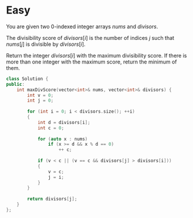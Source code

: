 # Easy

You are given two 0-indexed integer arrays $nums$ and $divisors$.

The divisibility score of $divisors[i]$ is the number of indices $j$ such that $nums[j]$ is divisible by $divisors[i]$.

Return the integer $divisors[i]$ with the maximum divisibility score. If there is more than one integer with the maximum score, return the minimum of them.

```cpp
class Solution {
public:
    int maxDivScore(vector<int>& nums, vector<int>& divisors) {
        int v = 0;
        int j = 0;
        
        for (int i = 0; i < divisors.size(); ++i)
        {
            int d = divisors[i];
            int c = 0;
            
            for (auto x : nums)
                if (x >= d && x % d == 0)
                    ++ c;
            
            if (v < c || (v == c && divisors[j] > divisors[i]))
            {
                v = c;
                j = i;
            }
        }
        
        return divisors[j];
    }
};
```

